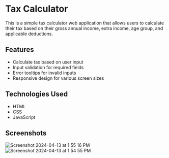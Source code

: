 # Tax Calculator

This is a simple tax calculator web application that allows users to calculate their tax based on their gross annual income, extra income, age group, and applicable deductions.

## Features

- Calculate tax based on user input
- Input validation for required fields
- Error tooltips for invalid inputs
- Responsive design for various screen sizes

## Technologies Used

- HTML
- CSS
- JavaScript

## Screenshots
![Screenshot 2024-04-13 at 1 55 16 PM](https://github.com/PRIYANSHU4032/Tax-Calculator/assets/90585130/e6123fdd-8594-48cc-93a6-f29a3ffd8afd)
![Screenshot 2024-04-13 at 1 54 55 PM](https://github.com/PRIYANSHU4032/Tax-Calculator/assets/90585130/5fd8052d-27ea-4680-b447-12c2a2389a46)
